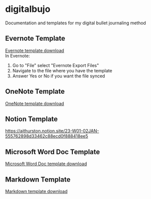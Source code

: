 # digitalbujo
Documentation and templates for my digital bullet journaling method

## Evernote Template
<a href="Templates/digitalbujotemplate.enex">Evernote template download</a>  
In Evernote:  
1. Go to "File" select "Evernote Export Files"
2. Navigate to the file where you have the template
3. Answer Yes or No if you want the file synced

## OneNote Template
<a href="Templates/digitalbujotemplate.one">OneNote template download</a>

## Notion Template
https://ajthurston.notion.site/23-W01-02JAN-555762898d33462c88ecd0f888418ee5

## Microsoft Word Doc Template
<a href="Templates/digitalbujotemplate.docx">Microsoft Word Doc template download</a>

## Markdown Template
<a href="Templates/digitalbujotemplate.md">Markdown template download</a>
